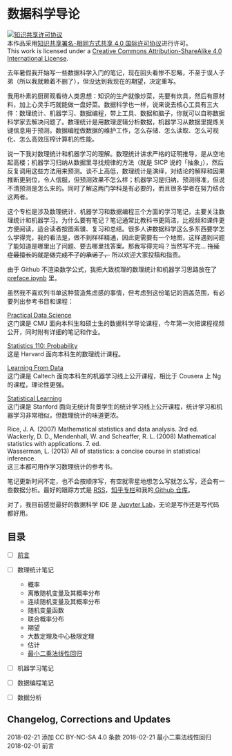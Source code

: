 
# 数据科学导论
<a rel="license" href="http://creativecommons.org/licenses/by-sa/4.0/"><img alt="知识共享许可协议" style="border-width:0" src="https://i.creativecommons.org/l/by-sa/4.0/88x31.png" /></a><br />本作品采用<a rel="license" href="http://creativecommons.org/licenses/by-sa/4.0/">知识共享署名-相同方式共享 4.0 国际许可协议</a>进行许可。
<br />This work is licensed under a <a rel="license" href="http://creativecommons.org/licenses/by-sa/4.0/">Creative Commons Attribution-ShareAlike 4.0 International License</a>.

去年暑假我开始写一些数据科学入门的笔记，现在回头看惨不忍睹，不至于误人子弟（所以我就赖着不删了），但没达到我现在的期望，决定重写。

我用朴素的厨房观看待人类思想：知识的生产就像炒菜，先要有炊具，然后有原材料，加上心灵手巧就能做一盘好菜。数据科学也一样，说来说去核心工具有三大件：数理统计、机器学习、数据编程，带上工具、数据和脑子，你就可以自称数据科学家去解决问题了。数理统计是用数理逻辑分析数据，机器学习从数据里提炼关键信息用于预测，数据编程做数据的维护工作，怎么存储、怎么读取、怎么可视化、怎么高效压榨计算机的性能。

说一下我对数理统计和机器学习的理解。数理统计讲求严格的证明推导，是从空地起高楼；机器学习归纳从数据里寻找规律的方法（就是 SICP 说的「抽象」），然后反复调用这些方法用来预测。谈不上高低，数理统计是演绎，对结论的解释和因果推断更到位，令人信服，但预测效果不怎么样；机器学习是归纳，预测得准，但说不清预测是怎么来的。同时了解这两门学科是有必要的，而且很多学者在努力结合这两者。

这个专栏是涉及数理统计、机器学习和数据编程三个方面的学习笔记，主要关注数理统计和机器学习。为什么要有笔记？笔记通常比教科书更简洁，比视频和课件更方便阅读，适合读者按图索骥、复习和总结。很多人讲数据科学这么多东西要学怎么学得完，我的看法是，做不到样样精通，因此更需要有一个地图，这样遇到问题了能知道是哪里出了问题、要去哪里找答案。那我写得完吗？当然写不完... ~~拖延症最擅长的就是做完成不了的承诺了，~~ 所以欢迎大家投稿和指责。

由于 Github 不渲染数学公式，我把大致梳理的数理统计和机器学习思路放在了 [preface.ipynb](/preface.ipynb) 里。

虽然我不喜欢列书单这种营造焦虑感的事情，但考虑到这份笔记的涵盖范围，有必要列出参考书目和课程：

[Practical Data Science](http://www.datasciencecourse.org/lectures/)  
这门课是 CMU 面向本科生和硕士生的数据科学导论课程，今年第一次把课程视频公开，同时附有详细的笔记和作业。

[Statistics 110: Probability](https://projects.iq.harvard.edu/stat110/youtube)  
这是 Harvard 面向本科生的数理统计课程。

[Learning From Data](https://work.caltech.edu/telecourse.html)  
这门课是 Caltech 面向本科生的机器学习线上公开课程，相比于 Cousera 上 Ng 的课程，理论性更强。

[Statistical Learning](https://lagunita.stanford.edu/courses/HumanitiesSciences/StatLearning/Winter2016/info)  
这门课是 Stanford 面向无统计背景学生的统计学习线上公开课程，统计学习和机器学习非常相似，但数理统计的味道更浓。

Rice, J. A. (2007) Mathematical statistics and data analysis. 3rd ed.  
Wackerly, D. D., Mendenhall, W. and Scheaffer, R. L. (2008) Mathematical statistics with applications. 7. ed.  
Wasserman, L. (2013) All of statistics: a concise course in statistical inference.  
这三本都可用作学习数理统计的参考书。

笔记更新时间不定，也不会按顺序写，有空就零星地想怎么写就怎么写，还会有一些数据分析。最好的跟踪方式是 [RSS](https://rss.lilydjwg.me/zhihuzhuanlan/introdatascience)，[知乎专栏](https://zhuanlan.zhihu.com/introdatascience)和我的[ Github 仓库](https://github.com/iewaij/introDataScience)。

对了，我目前感觉最好的数据科学 IDE 是 [Jupyter Lab](https://github.com/jupyterlab/jupyterlab)，无论是写作还是写代码都好用。

## 目录
- [ ] [前言](/preface.ipynb)
- [ ] 数理统计笔记
    - 概率
    - 离散随机变量及其概率分布
    - 连续随机变量及其概率分布
    - 随机变量函数
    - 联合概率分布
    - 期望
    - 大数定理及中心极限定理
    - 估计
    - [最小二乘法线性回归](http://lijiawei.cc/introDataScience/OLS.html)

- [ ] 机器学习笔记

- [ ] 数据编程笔记

- [ ] 数据分析

## Changelog, Corrections and Updates
2018-02-21 添加 CC BY-NC-SA 4.0 条款
2018-02-21 最小二乘法线性回归
2018-02-01 前言

